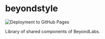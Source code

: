 # beyondstyle

![Deployment to GitHub Pages](https://github.com/EYLatamSouth/beyondstyle/workflows/Deployment%20to%20GitHub%20Pages/badge.svg)

Library of shared components of BeyondLabs.
